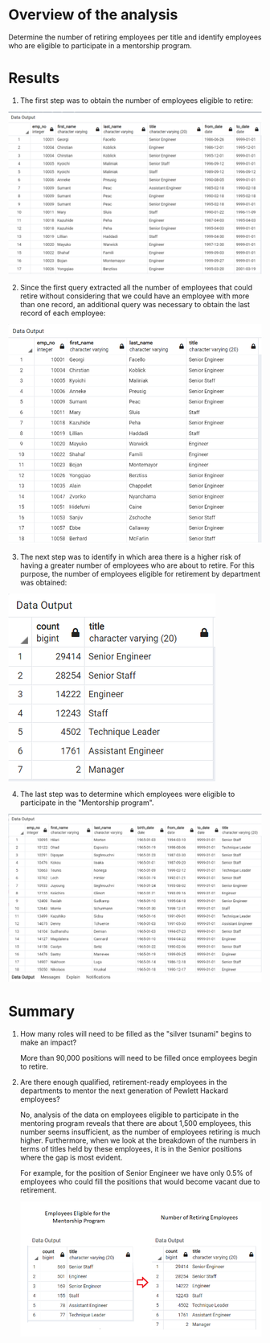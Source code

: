 # Overview of the analysis
Determine the number of retiring employees per title and identify employees who are eligible to participate in a mentorship program.

# Results
1. The first step was to obtain the number of employees eligible to retire:

![img](https://github.com/CarmenU18/Module-7-Challenge/blob/main/Resources/Number%20of%20Retiring%20Employees%20by%20Title.PNG)

2. Since the first query extracted all the number of employees that could retire without considering that we could have an employee with more than one record, an additional query was necessary to obtain the last record of each employee:

![img](https://github.com/CarmenU18/Module-7-Challenge/blob/main/Resources/Number%20of%20Retiring%20Employees%20by%20Title%20-%20no%20duplicates.PNG)

3. The next step was to identify in which area there is a higher risk of having a greater number of employees who are about to retire. For this purpose, the number of employees eligible for retirement by department was obtained:

![img](https://github.com/CarmenU18/Module-7-Challenge/blob/main/Resources/Number%20of%20Retiring%20Employees%20by%20Department.PNG)

4. The last step was to determine which employees were eligible to participate in the "Mentorship program".

![img](https://github.com/CarmenU18/Module-7-Challenge/blob/main/Resources/Employees%20Eligible%20for%20the%20Mentorship%20Program.PNG)

# Summary

1. How many roles will need to be filled as the "silver tsunami" begins to make an impact?

    More than 90,000 positions will need to be filled once employees begin to retire.

2. Are there enough qualified, retirement-ready employees in the departments to mentor the next generation of Pewlett Hackard employees?

    No, analysis of the data on employees eligible to participate in the mentoring program reveals that there are about 1,500 employees, this number seems insufficient, as the number of employees retiring is much higher. Furthermore, when we look at the breakdown of the numbers in terms of titles held by these employees, it is in the Senior positions where the gap is most evident.

    For example, for the position of Senior Engineer we have only 0.5% of employees who could fill the positions that would become vacant due to retirement.

    ![img](https://github.com/CarmenU18/Module-7-Challenge/blob/main/Resources/Mentorship%20vs%20Retiring%20Employees.PNG)
